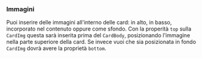 ### Immagini

Puoi inserire delle immagini all'interno delle card: in alto, in basso, incorporato nel contenuto oppure come sfondo. Con la properità `top` sulla `CardImg` questa sarà inserita prima del `CardBody`, posizionando l'immagine nella parte superiore della card. Se invece vuoi che sia posizionata in fondo `CardImg` dovrà avere la proprietà `bottom`.

<!-- STORY -->